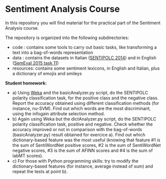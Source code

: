 # Sentiment Analysis Course

In this repository you will find material for the practical part of the Sentiment Analysis course.

The repository is organized into the following subdirectories:

* code : contains some tools to carry out basic tasks, like transforming a text into a bag-of-words representation
* data : contains the datasets in Italian ([SENTIPOLC 2014](http://www.di.unito.it/~tutreeb/sentipolc-evalita14/)) and in English ([SemEval 2015 task 11](http://alt.qcri.org/semeval2015/task11/))
* resources: contains some sentiment lexicons, in English and Italian, plus a dictionary of emojis and smileys

**Student homework:**

* a) Using [Weka](http://www.cs.waikato.ac.nz/ml/weka/downloading.html) and the basicAnalyzer.py script, do the SENTIPOLC polarity classification task, for the positive class and the negative class. Report the accuracy obtained using different classification methods (for instance, nu-SVM). Find out which words are the most discriminant, using the infogain attribute selection method.
* b) Again using Weka but the dictAnalyzer.py script, do the SENTIPOLC polarity classification task, positive and negative. Check whether the accuracy improved or not in comparison with the bag-of-words (basicAnalyzer.py) result obtained for exercice a). Find out which dictionary-based feature was the most useful (knowing that feature #1 is the sum of SentiWordNet positive scores, #2 is the sum of SentiWordNet negative scores, #3 is the sum of AFINN scores and #4 is the sum of labMT scores). 
* c) For those with Python programming skills: try to modify the dictionary-based features (for instance, average instead of sum) and repeat the tests at point b).
